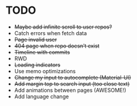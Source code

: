 # TODO

* ~~Maybe add infinite scroll to user repos?~~
* Catch errors when fetch data
* ~~Page invalid user~~
* ~~404 page when repo doesn't exist~~
* ~~Timeline with commits~~
* RWD
* ~~Loading indicators~~
* Use memo optimizations
* ~~Change my input <OldSuggestions/> to autocomplete (Material-UI)~~
* ~~Add margin top to search input (too close text)~~
* Add animations between pages (AWESOME!)
* Add language change